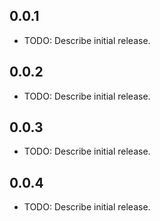 ## 0.0.1
* TODO: Describe initial release.

## 0.0.2
* TODO: Describe initial release.
  
## 0.0.3
* TODO: Describe initial release.

## 0.0.4
* TODO: Describe initial release.
  
  
